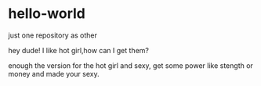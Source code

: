 # hello-world
just one repository as other

hey dude!
I like hot girl,how can I get them?

enough the version for the hot girl and sexy, get some power like stength or money and made your sexy.


